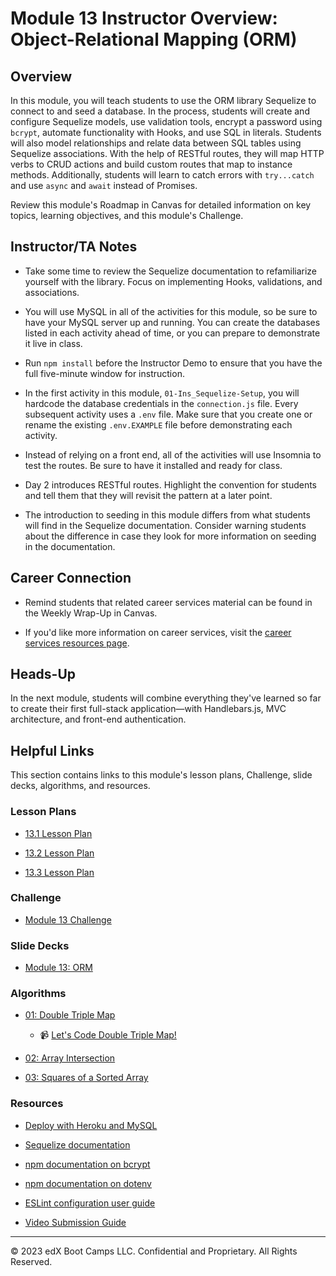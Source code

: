 # Module 13 Instructor Overview: Object-Relational Mapping (ORM)

## Overview

In this module, you will teach students to use the ORM library Sequelize to connect to and seed a database. In the process, students will create and configure Sequelize models, use validation tools, encrypt a password using `bcrypt`, automate functionality with Hooks, and use SQL in literals. Students will also model relationships and relate data between SQL tables using Sequelize associations. With the help of RESTful routes, they will map HTTP verbs to CRUD actions and build custom routes that map to instance methods. Additionally, students will learn to catch errors with `try...catch` and use `async` and `await` instead of Promises. 

Review this module's Roadmap in Canvas for detailed information on key topics, learning objectives, and this module's Challenge.

## Instructor/TA Notes

* Take some time to review the Sequelize documentation to refamiliarize yourself with the library. Focus on implementing Hooks, validations, and associations.

* You will use MySQL in all of the activities for this module, so be sure to have your MySQL server up and running. You can create the databases listed in each activity ahead of time, or you can prepare to demonstrate it live in class.

* Run `npm install` before the Instructor Demo to ensure that you have the full five-minute window for instruction.

* In the first activity in this module, `01-Ins_Sequelize-Setup`, you will hardcode the database credentials in the `connection.js` file. Every subsequent activity uses a `.env` file. Make sure that you create one or rename the existing `.env.EXAMPLE` file before demonstrating each activity. 

* Instead of relying on a front end, all of the activities will use Insomnia to test the routes. Be sure to have it installed and ready for class.

* Day 2 introduces RESTful routes. Highlight the convention for students and tell them that they will revisit the pattern at a later point.

* The introduction to seeding in this module differs from what students will find in the Sequelize documentation. Consider warning students about the difference in case they look for more information on seeding in the documentation.

## Career Connection

* Remind students that related career services material can be found in the Weekly Wrap-Up in Canvas.

* If you'd like more information on career services, visit the [career services resources page](https://careernetwork.2u.com/?utm_medium=Academics&utm_source=boot_camp/).

## Heads-Up

In the next module, students will combine everything they've learned so far to create their first full-stack application&mdash;with Handlebars.js, MVC architecture, and front-end authentication.

## Helpful Links

This section contains links to this module's lesson plans, Challenge, slide decks, algorithms, and resources.

### Lesson Plans

* [13.1 Lesson Plan](./01-Day_Basics/13.1-LESSON-PLAN.md)

* [13.2 Lesson Plan](./02-Day_Authentication/13.2-LESSON-PLAN.md)
  
* [13.3 Lesson Plan](./03-Day_Relationships/13.3-LESSON-PLAN.md)

### Challenge

* [Module 13 Challenge](../../../01-Class-Content/13-ORM/02-Challenge)

### Slide Decks

* [Module 13: ORM](https://docs.google.com/presentation/d/12L1MgEGt-oHIPMNWisv2QAxZ3J4NQNpAxk2jY2rXtyM/edit?usp=sharing)

### Algorithms

* [01: Double Triple Map](../../../01-Class-Content/13-ORM/03-Algorithms/01-double-triple-map/)

  * 📹 [Let's Code Double Triple Map!](https://2u-20.wistia.com/medias/pz1ugrv0yu)

* [02: Array Intersection](../../../01-Class-Content/13-ORM/03-Algorithms/02-array-intersection/)

* [03: Squares of a Sorted Array](../../../01-Class-Content/13-ORM/03-Algorithms/03-squares-of-a-sorted-array/)

### Resources

* [Deploy with Heroku and MySQL](https://coding-boot-camp.github.io/full-stack/heroku/deploy-with-heroku-and-mysql)

* [Sequelize documentation](https://sequelize.org/master/)

* [npm documentation on bcrypt](https://www.npmjs.com/package/bcrypt)

* [npm documentation on dotenv](https://www.npmjs.com/package/dotenv)

* [ESLint configuration user guide](https://eslint.org/docs/user-guide/configuring)

* [Video Submission Guide](https://coding-boot-camp.github.io/full-stack/computer-literacy/video-submission-guide)

---
© 2023 edX Boot Camps LLC. Confidential and Proprietary. All Rights Reserved.
